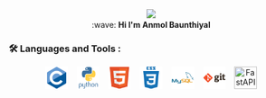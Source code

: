 <div id="header" align="center">
  <img src="https://media.giphy.com/media/WDJBtnl2cxgReYekEu/giphy.gif" width="100"/>
</div>

<div align="center">
:wave: <b>Hi I'm Anmol Baunthiyal</b> 
</div>

### :hammer_and_wrench: Languages and Tools :
<div align="center">
  <img src="https://github.com/devicons/devicon/blob/master/icons/c/c-original.svg" title="C" alt="C" width="40" height="40"/>&nbsp;&nbsp;&nbsp;
  <img src="https://github.com/devicons/devicon/blob/master/icons/python/python-original-wordmark.svg" title="Python" alt="Python" width="40" height="40"/>&nbsp;&nbsp;&nbsp;
  <img src="https://github.com/devicons/devicon/blob/master/icons/html5/html5-original.svg" title="HTML5" alt="HTML" width="40" height="40"/>&nbsp;&nbsp;&nbsp;
  <img src="https://github.com/devicons/devicon/blob/master/icons/css3/css3-plain-wordmark.svg"  title="CSS3" alt="CSS" width="40" height="40"/>&nbsp;&nbsp;&nbsp;
  <img src="https://github.com/devicons/devicon/blob/master/icons/mysql/mysql-original-wordmark.svg" title="MySQL"  alt="MySQL" width="40" height="40"/>&nbsp;&nbsp;&nbsp;
  <img src="https://github.com/devicons/devicon/blob/master/icons/git/git-original-wordmark.svg" title="Git" alt="Git" width="40" height="40"/>&nbsp;&nbsp;&nbsp;
  <img src="https://upload.wikimedia.org/wikiversity/en/thumb/8/8c/FastAPI_logo.png/640px-FastAPI_logo.png" title="FastAPI" width="40" height="40"/>
</div>

<!-- ### :fire: My Stats :

[![GitHub Streak](http://github-readme-streak-stats.herokuapp.com?user=anmolbaunthiyal&theme=dark)](https://git.io/streak-stats)
[![Top Langs](https://github-readme-stats.vercel.app/api/top-langs/?username=anmolbaunthiyal&layout=compact&theme=vision-friendly-dark)](https://github.com/anuraghazra/github-readme-stats)
 -->
